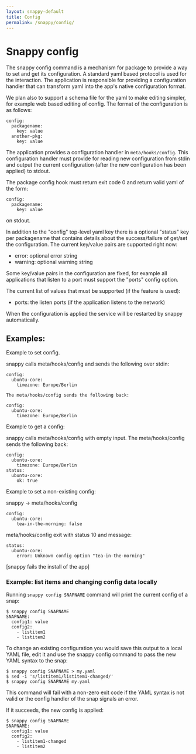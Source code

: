 ```yaml
---
layout: snappy-default
title: Config
permalink: /snappy/config/
---
```

Snappy config
=============

The snappy config command is a mechanism for package to provide a way
to set and get its configuration. A standard yaml based protocol is
used for the interaction. The application is responsible for providing
a configuration handler that can transform yaml into the app's native
configuration format.

We plan also to support a schema file for the yaml to make editing
simpler, for example web based editing of config. The format of the
configuration is as follows:

	config:
	  packagename:
	    key: value
	  another-pkg:
	    key: value

The application provides a configuration handler in
`meta/hooks/config`. This configuration handler must provide for reading
new configuration from stdin and output the current configuration (after
the new configuration has been applied) to stdout.

The package config hook must return exit code 0 and return valid yaml
of the form:

	config:
	  packagename:
	    key: value

on stdout.

In addition to the "config" top-level yaml key there is a optional
"status" key per packagename that contains details about the
success/failure of get/set the configuration. The current key/value
pairs are supported right now:

 - error: optional error string
 - warning: optional warning string

Some key/value pairs in the configuration are fixed, for example all
applications that listen to a port must support the "ports" config option.

The current list of values that must be supported (if the feature is used):

 - ports: the listen ports (if the application listens to the network)

When the configuration is applied the service will be restarted by
snappy automatically.

Examples:
---------

Example to set config.

snappy calls meta/hooks/config and sends the following over stdin:

	config:
	  ubuntu-core:
	    timezone: Europe/Berlin

    The meta/hooks/config sends the following back:

	config:
	  ubuntu-core:
	    timezone: Europe/Berlin

Example to get a config:

snappy calls meta/hooks/config with empty input. The meta/hooks/config sends
the following back:

	config:
	  ubuntu-core:
	    timezone: Europe/Berlin
	status:
	  ubuntu-core:
	    ok: true

Example to set a non-existing config:

snappy -> meta/hooks/config

	config:
	  ubuntu-core:
	    tea-in-the-morning: false

meta/hooks/config exit with status 10 and message:

	status:
	  ubuntu-core:
	    error: Unknown config option "tea-in-the-morning"

[snappy fails the install of the app]

### Example: list items and changing config data locally

Running `snappy config SNAPNAME` command will print the current config of a
snap:

	$ snappy config SNAPNAME
	SNAPNAME:
	  config1: value
	  config2:
	    - listitem1
	    - listitem2

To change an existing configuration you would save this output to a local
YAML file, edit it and use the snappy config command to pass the new YAML
syntax to the snap:

	$ snappy config SNAPNAME > my.yaml
	$ sed -i 's/listitem1/listitem1-changed/'
	$ snappy config SNAPNAME my.yaml

This command will fail with a non-zero exit code if the YAML syntax is not
valid or the config handler of the snap signals an error. 

If it succeeds, the new config is applied:

	$ snappy config SNAPNAME
	SNAPNAME:
	  config1: value
	  config2:
	    - listitem1-changed
	    - listitem2
